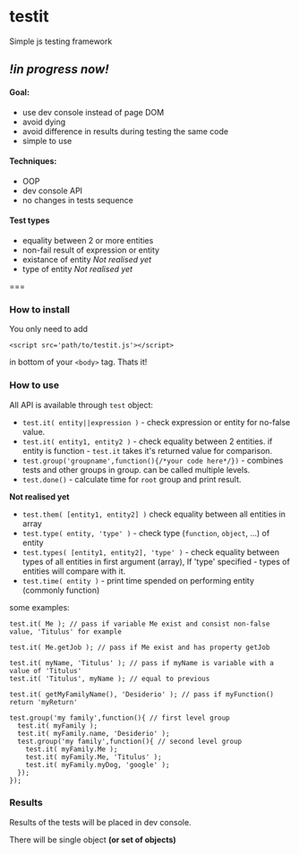 testit
===================

Simple js testing framework

## *!in progress now!*


#### Goal:
  + use dev console instead of page DOM
  + avoid dying
  + avoid difference in results during testing the same code
  + simple to use

#### Techniques:
  + OOP
  + dev console API
  + no changes in tests sequence

#### Test types
  + equality between 2 or more entities
  + non-fail result of expression or entity
  + existance of entity *Not realised yet*
  + type of entity *Not realised yet*

===

### How to install
You only need to add 
    
    <script src='path/to/testit.js'></script>

in bottom of your `<body>` tag. Thats it!

### How to use
All API is available through `test` object:

+ `test.it( entity||expression )` - check expression or entity for no-false value.
+ `test.it( entity1, entity2 )` - check equality between 2 entities.
  if entity is function - `test.it` takes it's returned value for comparison.
+ `test.group('groupname',function(){/*your code here*/})` - combines tests and other groups in group. can be called multiple levels.
+ `test.done()` - calculate time for `root` group and print result.

**Not realised yet**
+ `test.them( [entity1, entity2] )` check equality between all entities in array
+ `test.type( entity, 'type' )` - check type (`function`, `object`, ...) of entity
+ `test.types( [entity1, entity2], 'type' )` - check equality between types of all entities in first argument (array), If 'type' specified - types of entities will compare with it.
+ `test.time( entity )` - print time spended on performing entity (commonly function)

some examples:
    
    test.it( Me ); // pass if variable Me exist and consist non-false value, 'Titulus' for example
    
    test.it( Me.getJob ); // pass if Me exist and has property getJob
    
    test.it( myName, 'Titulus' ); // pass if myName is variable with a value of 'Titulus'
    test.it( 'Titulus', myName ); // equal to previous
    
    test.it( getMyFamilyName(), 'Desiderio' ); // pass if myFunction() return 'myReturn'

    test.group('my family',function(){ // first level group
      test.it( myFamily );
      test.it( myFamily.name, 'Desiderio' );
      test.group('my family',function(){ // second level group
        test.it( myFamily.Me );
        test.it( myFamily.Me, 'Titulus' );
        test.it( myFamily.myDog, 'google' );
      });
    });

### Results
Results of the tests will be placed in dev console.

There will be single object **(or set of objects)**